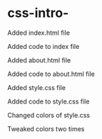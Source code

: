 # css-intro-

Added index.html file

Added code to index file

Added about.html file

Added code to about.html file

Added style.css file

Added code to style.css file

Changed colors of style.css 

Tweaked colors two times
